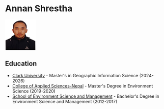 <h1>Annan Shrestha</h1>

<img src="about-me.png" alt="Profile Photo" width="100" height="100">

<h2>Education</h2>

- <a href="https://www.clarku.edu/">Clark University</a> - Master's in Geographic Information Science (2024-2026)
- <a href="https://casnepal.edu.np/">College of Applied Sciences-Nepal</a> - Master's Degree in Environment Science (2019-2020)
- <a href="https://www.schems.edu.np/">School of Environment Science and Management</a> - Bachelor's Degree in Environment Science and Management (2012-2017)